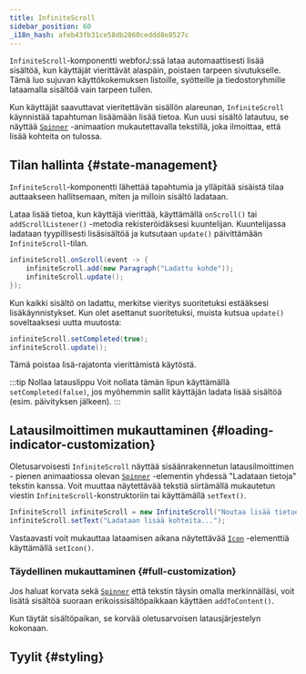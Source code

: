 ```yaml
---
title: InfiniteScroll
sidebar_position: 60
_i18n_hash: afeb43fb31ce58db2860ceddd8e8527c
---
```

<DocChip chip="shadow" />
<DocChip chip="name" label="dwc-infinite-scroll" />
<DocChip chip='since' label='25.00' />
<JavadocLink type="infinite-scroll" location="com/webforj/component/infinitescroll/InfiniteScroll" top='true'/>

`InfiniteScroll`-komponentti webforJ:ssä lataa automaattisesti lisää sisältöä, kun käyttäjät vierittävät alaspäin, poistaen tarpeen sivutukselle. Tämä luo sujuvan käyttökokemuksen listoille, syötteille ja tiedostoryhmille lataamalla sisältöä vain tarpeen tullen.

Kun käyttäjät saavuttavat vieritettävän sisällön alareunan, `InfiniteScroll` käynnistää tapahtuman lisäämään lisää tietoa. Kun uusi sisältö latautuu, se näyttää [`Spinner`](../components/spinner) -animaation mukautettavalla tekstillä, joka ilmoittaa, että lisää kohteita on tulossa.

<AppLayoutViewer
path='/webforj/infinitescroll?' 
javaE='https://raw.githubusercontent.com/webforj/webforj-documentation/refs/heads/main/src/main/java/com/webforj/samples/views/infinitescroll/InfiniteScrollView.java'
cssURL='/css/infinitescroll/infinitescroll.css'
height = '400px'
mobile='true'
/>

## Tilan hallinta {#state-management}

`InfiniteScroll`-komponentti lähettää tapahtumia ja ylläpitää sisäistä tilaa auttaakseen hallitsemaan, miten ja milloin sisältö ladataan.

Lataa lisää tietoa, kun käyttäjä vierittää, käyttämällä `onScroll()` tai `addScrollListener()` -metodia rekisteröidäksesi kuuntelijan. Kuuntelijassa ladataan tyypillisesti lisäsisältöä ja kutsutaan `update()` päivittämään `InfiniteScroll`-tilan.

```java
infiniteScroll.onScroll(event -> {
    infiniteScroll.add(new Paragraph("Ladattu kohde"));
    infiniteScroll.update();
});
```

Kun kaikki sisältö on ladattu, merkitse vieritys suoritetuksi estääksesi lisäkäynnistykset. Kun olet asettanut suoritetuksi, muista kutsua `update()` soveltaaksesi uutta muutosta:

```java
infiniteScroll.setCompleted(true);
infiniteScroll.update();
```
Tämä poistaa lisä-rajatonta vierittämistä käytöstä.

:::tip Nollaa latauslippu
Voit nollata tämän lipun käyttämällä `setCompleted(false)`, jos myöhemmin sallit käyttäjän ladata lisää sisältöä (esim. päivityksen jälkeen).
:::

## Latausilmoittimen mukauttaminen {#loading-indicator-customization}

Oletusarvoisesti `InfiniteScroll` näyttää sisäänrakennetun latausilmoittimen - pienen animaatiossa olevan [`Spinner`](../components/spinner) -elementin yhdessä "Ladataan tietoja" tekstin kanssa. Voit muuttaa näytettävää tekstiä siirtämällä mukautetun viestin `InfiniteScroll`-konstruktoriin tai käyttämällä `setText()`.

```java
InfiniteScroll infiniteScroll = new InfiniteScroll("Noutaa lisää tietueita...");
infiniteScroll.setText("Ladataan lisää kohteita...");
```

Vastaavasti voit mukauttaa lataamisen aikana näytettävää [`Icon`](../components/icon) -elementtiä käyttämällä `setIcon()`.

<AppLayoutViewer
path='/webforj/infinitescrollloading?' 
javaE='https://raw.githubusercontent.com/webforj/webforj-documentation/refs/heads/main/src/main/java/com/webforj/samples/views/infinitescroll/InfiniteScrollLoadingView.java'
cssURL='/css/infinitescroll/infinitescroll.css'
height = '400px'
mobile='true'
/>

### Täydellinen mukauttaminen {#full-customization}

Jos haluat korvata sekä [`Spinner`](../components/spinner) että tekstin täysin omalla merkinnälläsi, voit lisätä sisältöä suoraan erikoissisältöpaikkaan käyttäen `addToContent()`.

Kun täytät sisältöpaikan, se korvää oletusarvoisen latausjärjestelyn kokonaan.

<AppLayoutViewer
path='/webforj/infinitescrollcustomloading?' 
javaE='https://raw.githubusercontent.com/webforj/webforj-documentation/refs/heads/main/src/main/java/com/webforj/samples/views/infinitescroll/InfiniteScrollCustomLoadingView.java'
cssURL='/css/infinitescroll/infinitescrollcustom.css'
height = '400px'
mobile='true'
/>

## Tyylit {#styling}

<TableBuilder name="InfiniteScroll" />

